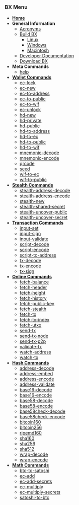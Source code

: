 ### BX Menu
* **[Home](Home)**
* **General Information**
  * [Acronyms](Acronyms)
  * [Build BX](https://github.com/libbitcoin/libbitcoin-explorer/blob/master/README.md#installation)
    * [Linux](https://github.com/libbitcoin/libbitcoin-explorer/blob/master/README.md#debianubuntu)
    * [Windows](https://github.com/libbitcoin/libbitcoin-explorer/blob/master/README.md#windows)
    * [Macintosh](https://github.com/libbitcoin/libbitcoin-explorer/blob/master/README.md#macintosh)
  * [Developer Documentation](https://github.com/libbitcoin/libbitcoin-explorer/blob/master/README.md#bitcoin-explorer)
  * [Download BX](Download)
* **Meta Commands**
  * [help](bx-help)
* **[Wallet Commands](Wallet-Commands)**
  * [ec-lock](bx-ec-lock)
  * [ec-new](bx-ec-new)
  * [ec-to-address](bx-ec-to-address)
  * [ec-to-public](bx-ec-to-public)
  * [ec-to-wif](bx-ec-to-wif)
  * [ec-unlock](bx-ec-unlock)
  * [hd-new](bx-hd-new)
  * [hd-private](bx-hd-private)
  * [hd-public](bx-hd-public)
  * [hd-to-address](bx-hd-to-address)
  * [hd-to-ec](bx-hd-to-ec)
  * [hd-to-public](bx-hd-to-public)
  * [hd-to-wif](bx-hd-to-wif)
  * [mnemonic-decode](bx-mnemonic-decode)
  * [mnemonic-encode](bx-mnemonic-encode)
  * [qrcode](bx-qrcode)
  * [seed](bx-seed)
  * [wif-to-ec](bx-wif-to-ec)
  * [wif-to-public](bx-wif-to-public)
* **[Stealth Commands](Stealth-Commands)**
  * [stealth-address-decode](bx-stealth-address-decode)
  * [stealth-address-encode](bx-stealth-address-encode)
  * [stealth-new](bx-stealth-new)
  * [stealth-shared-secret](bx-stealth-shared-secret)
  * [stealth-uncover-public](bx-stealth-uncover-public)
  * [stealth-uncover-secret](bx-stealth-uncover-secret)
* **[Transaction Commands](Transaction-Commands)**
  * [input-set](bx-input-set)
  * [input-sign](bx-input-sign)
  * [input-validate](bx-input-validate)
  * [script-decode](bx-script-decode)
  * [script-encode](bx-script-encode)
  * [script-to-address](bx-script-to-address)
  * [tx-decode](bx-tx-decode)
  * [tx-encode](bx-tx-encode)
  * [tx-sign](bx-tx-sign)
* **[Online Commands](Online-Commands)**
  * [fetch-balance](bx-fetch-balance)
  * [fetch-header](bx-fetch-header)
  * [fetch-height](bx-fetch-height)
  * [fetch-history](bx-fetch-history)
  * [fetch-public-key](bx-fetch-public-key)
  * [fetch-stealth](bx-fetch-stealth)
  * [fetch-tx](bx-fetch-tx)
  * [fetch-tx-index](bx-fetch-tx-index)
  * [fetch-utxo](bx-fetch-utxo)
  * [send-tx](bx-send-tx)
  * [send-tx-node](bx-send-tx-node)
  * [send-tx-p2p](bx-send-tx-p2p)
  * [validate-tx](bx-validate-tx)
  * [watch-address](bx-watch-address)
  * [watch-tx](bx-watch-tx)
* **[Hash Commands](Hash-Commands)**
  * [address-decode](bx-address-decode)
  * [address-embed](bx-address-embed)
  * [address-encode](bx-address-encode)
  * [address-validate](bx-address-validate)
  * [base16-decode](bx-base16-decode)
  * [base16-encode](bx-base16-encode)
  * [base58-decode](bx-base58-decode)
  * [base58-encode](bx-base58-encode)
  * [base58check-decode](bx-base58check-decode)
  * [base58check-encode](bx-base58check-encode)
  * [bitcoin160](bx-bitcoin160)
  * [bitcoin256](bx-bitcoin256)
  * [ripemd160](bx-ripemd160)
  * [sha160](bx-sha160)
  * [sha256](bx-sha256)
  * [sha512](bx-sha512)
  * [wrap-decode](bx-wrap-decode)
  * [wrap-encode](bx-wrap-encode)
* **[Math Commands](Math-Commands)**
  * [btc-to-satoshi](bx-btc-to-satoshi)
  * [ec-add](bx-ec-add)
  * [ec-add-secrets](bx-ec-add-secrets)
  * [ec-multiply](bx-ec-multiply)
  * [ec-multiply-secrets](bx-ec-multiply-secrets)
  * [satoshi-to-btc](bx-satoshi-to-btc)